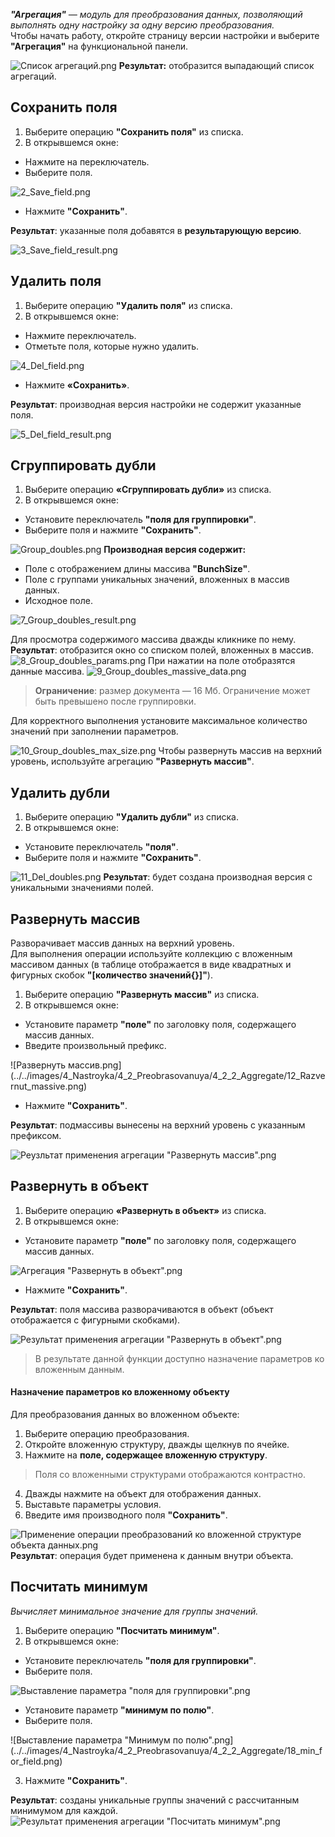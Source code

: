_**"Агрегация"** — модуль для преобразования данных, позволяющий выполнять одну настройку за одну версию преобразования._  
Чтобы начать работу, откройте страницу версии настройки и выберите **"Агрегация"** на функциональной панели.

![Список агрегаций.png](../../images/4_Nastroyka/4_2_Preobrasovanuya/4_2_2_Aggregate/1_Aggregation_list.png)
**Результат:** отобразится выпадающий список агрегаций.

## Сохранить поля
1. Выберите операцию **"Сохранить поля"** из списка.
2. В открывшемся окне:
<ul>
  <li>Нажмите на переключатель.</li>
  <li>Выберите поля.</li>
</ul>

 ![2_Save_field.png](../../images/4_Nastroyka/4_2_Preobrasovanuya/4_2_2_Aggregate/2_Save_field.png)

* Нажмите **"Сохранить"**.

**Результат**: указанные поля добавятся в **результарующую версию**.

![3_Save_field_result.png](../../images/4_Nastroyka/4_2_Preobrasovanuya/4_2_2_Aggregate/3_Save_field_result.png)
## Удалить поля

1. Выберите операцию **"Удалить поля"** из списка.
2. В открывшемся окне:
<ul>
   <li>Нажмите переключатель.</li>
   <li>Отметьте поля, которые нужно удалить.</li>
</ul>

![4_Del_field.png](../../images/4_Nastroyka/4_2_Preobrasovanuya/4_2_2_Aggregate/4_Del_field.png)
* Нажмите **«Сохранить»**.

**Результат**: производная версия настройки не содержит указанные поля.

![5_Del_field_result.png](../../images/4_Nastroyka/4_2_Preobrasovanuya/4_2_2_Aggregate/5_Del_field_result.png)
## Сгруппировать дубли

1. Выберите операцию **«Сгруппировать дубли»** из списка.
2. В открывшемся окне:

<ul>
<li>Установите переключатель <b>"поля для группировки"</b>.</li>
<li>Выберите поля и нажмите <b>"Сохранить"</b>.</li>
</ul>

![Group_doubles.png](../../images/4_Nastroyka/4_2_Preobrasovanuya/4_2_2_Aggregate/6_Group_dubles.png)
**Производная версия содержит:**

- Поле с отображением длины массива **"BunchSize"**.
- Поле с группами уникальных значений, вложенных в массив данных.
- Исходное поле.

![7_Group_doubles_result.png](../../images/4_Nastroyka/4_2_Preobrasovanuya/4_2_2_Aggregate/7_Group_dubles_result.png)

Для просмотра содержимого массива дважды кликнике по нему.  
**Результат**: отобразится окно со списком полей, вложенных в массив.
![8_Group_doubles_params.png](../../images/4_Nastroyka/4_2_Preobrasovanuya/4_2_2_Aggregate/8_Group_dubles_params.png)
При нажатии на поле отобразятся данные массива.
![9_Group_doubles_massive_data.png](../../images/4_Nastroyka/4_2_Preobrasovanuya/4_2_2_Aggregate/9_Group_dubles_massive_data.png)
> **Ограничение**: размер документа — 16 Мб. Ограничение может быть превышено после группировки. 

Для корректного выполнения установите максимальное количество значений при заполнении параметров.  

![10_Group_doubles_max_size.png](../../images/4_Nastroyka/4_2_Preobrasovanuya/4_2_2_Aggregate/10_Group_dubles_max_size.png)
Чтобы развернуть массив на верхний уровень, используйте агрегацию **"Развернуть массив"**.

## Удалить дубли

1. Выберите операцию **"Удалить дубли"** из списка.
2. В открывшемся окне:
<ul>
<li>Установите переключатель <b>"поля"</b>.</li>
<li>Выберите поля и нажмите <b>"Сохранить"</b>.</li>
</ul>

![11_Del_doubles.png](../../images/4_Nastroyka/4_2_Preobrasovanuya/4_2_2_Aggregate/11_Del_dubles.png)
**Результат**: будет создана производная версия с уникальными значениями полей.

## Развернуть массив

Разворачивает массив данных на верхний уровень.  
Для выполнения операции используйте коллекцию с вложенным массивом данных (в таблице отображается в виде квадратных и фигурных скобок **"[количество значений{}]"**).

1. Выберите операцию **"Развернуть массив"** из списка.
2. В открывшемся окне:
<ul>
<li>Установите параметр <b>"поле"</b> по заголовку поля, содержащего массив данных.</li>
<li>Введите произвольный префикс.</li>
</ul>
![Развернуть массив.png](../../images/4_Nastroyka/4_2_Preobrasovanuya/4_2_2_Aggregate/12_Razvernut_massive.png)

<ul>
<li>Нажмите <b>"Сохранить"</b>.</li>
</ul>

**Результат**: подмассивы вынесены на верхний уровень с указанным префиксом.  

![Реузльтат применения агрегации "Развернуть массив".png](../../images/4_Nastroyka/4_2_Preobrasovanuya/4_2_2_Aggregate/13_Razvernut_massive_result.png)

## Развернуть в объект

1. Выберите операцию **«Развернуть в объект»** из списка.
2. В открывшемся окне:
<ul>
<li>Установите параметр <b>"поле"</b> по заголовку поля, содержащего массив данных.</li>
</ul>

![Агрегация "Развернуть в объект".png](../../images/4_Nastroyka/4_2_Preobrasovanuya/4_2_2_Aggregate/14_to_object_params.png)

<ul>
<li>Нажмите <b>"Сохранить"</b>.</li>
</ul>

**Результат**: поля массива разворачиваются в объект (объект отображается с фигурными скобками).

![Результат применения агрегации "Развернуть в объект".png](../../images/4_Nastroyka/4_2_Preobrasovanuya/4_2_2_Aggregate/15_Razvernut_to_obj_result.png)
> В результате данной функции доступно назначение параметров ко вложенным данным.

#### Назначение параметров ко вложенному объекту

Для преобразования данных во вложенном объекте:

1. Выберите операцию преобразования.
2. Откройте вложенную структуру, дважды щелкнув по ячейке.
3. Нажмите на **поле, содержащее вложенную структуру**.

> Поля со вложенными структурами отображаются контрастно.

<ol start="4">
<li>Дважды нажмите на объект для отображения данных.</li>
<li>Выставьте параметры условия.</li>
<li>Введите имя производного поля <b>"Сохранить"</b>.</li>
</ol>

![Применение операции преобразований ко вложенной структуре объекта данных.png](../../images/4_Nastroyka/4_2_Preobrasovanuya/4_2_2_Aggregate/16_Params_to_vlojennyu_struktura.png)
**Результат**: операция будет применена к данным внутри объекта.
## Посчитать минимум
_Вычисляет минимальное значение для группы значений._

1. Выберите операцию **"Посчитать минимум"**.
2. В открывшемся окне:
<ul>
   <li>Установите переключатель <b>"поля для группировки"</b>.</li>
   <li>Выберите поля.</li>
</ul>

![Выставление параметра "поля для группировки".png](../../images/4_Nastroyka/4_2_Preobrasovanuya/4_2_2_Aggregate/17_min_field_field_for_groups.png)

<ul>
   <li>Установите параметр <b>"минимум по полю"</b>.</li>
   <li>Выберите поля.</li>
</ul>
![Выставление параметра "Минимум по полю".png](../../images/4_Nastroyka/4_2_Preobrasovanuya/4_2_2_Aggregate/18_min_for_field.png)

<ol start="3">
<li>Нажмите <b>"Сохранить"</b>.</li>
</ol>

**Результат**: созданы уникальные группы значений с рассчитанным минимумом для каждой.
![Результат применения агрегации "Посчитать минимум".png](../../images/4_Nastroyka/4_2_Preobrasovanuya/4_2_2_Aggregate/19_min_field_result.png)